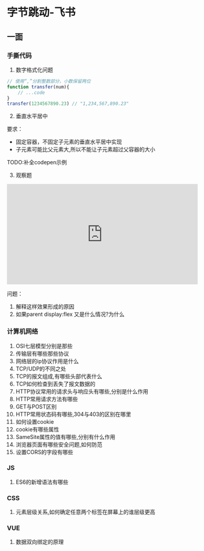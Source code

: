 # 字节跳动-飞书

## 一面

### 手撕代码
1. 数字格式化问题
```js
// 使用“,”分割整数部分，小数保留两位
function transfer(num){
    // ...code
}
transfer(1234567890.23) // "1,234,567,890.23"
```

2. 垂直水平居中

要求：
* 固定容器，不固定子元素的垂直水平居中实现
* 子元素可能比父元素大,所以不能让子元素超过父容器的大小

TODO:补全codepen示例

3. 观察题

<iframe height="265" style="width: 100%;" scrolling="no" title="mxZKmE" src="https://codepen.io/MicroMao/embed/mxZKmE?height=265&theme-id=dark&default-tab=css,result" frameborder="no" loading="lazy" allowtransparency="true" allowfullscreen="true">
  See the Pen <a href='https://codepen.io/MicroMao/pen/mxZKmE'>mxZKmE</a> by Micro
  (<a href='https://codepen.io/MicroMao'>@MicroMao</a>) on <a href='https://codepen.io'>CodePen</a>.
</iframe>

问题：
1. 解释这样效果形成的原因
2. 如果parent display:flex 又是什么情况?为什么

### 计算机网络
1. OSI七层模型分别是那些
2. 传输层有哪些那些协议
3. 网络层的ip协议作用是什么
4. TCP/UDP的不同之处
5. TCP的报文组成,有哪些头部代表什么
6. TCP如何检查到丢失了报文数据的
7. HTTP协议常用的请求头与响应头有哪些,分别是什么作用
8. HTTP常用请求方法有哪些
9. GET与POST区别
10. HTTP常用状态码有哪些,304与403的区别在哪里
11. 如何设置cookie
12. cookie有哪些属性
13. SameSite属性的值有哪些,分别有什么作用
14. 浏览器页面有哪些安全问题,如何防范
15. 设置CORS的字段有哪些

### JS
1. ES6的新增语法有哪些

### CSS
1. 元素层级关系,如何确定任意两个标签在屏幕上的谁层级更高

### VUE
1. 数据双向绑定的原理

<comment/>
<tongji/>